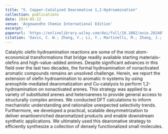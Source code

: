 ```yaml
---
title: "5. Copper-Catalyzed Dearomative 1,2-Hydroamination"
collection: publications
date: 2024-05-12
venue: 'Angewandte Chemie International Edition'
excerpt: ''
paperurl: 'https://onlinelibrary.wiley.com/doi/full/10.1002/anie.202407281'
citation: 'Davis, C. W.; Zhang, Y.; Li, Y.; Martinelli, M.; Zhang, J.; Ungarean, C.; Galer, P.; Liu, P.; Sarlah, D. Copper-Catalyzed Dearomative 1,2-Hydroamination. <i>Angew. Chem. Int. Ed.</i> <b>2024,</b> e202407281.'
---
```


Catalytic olefin hydroamination reactions are some of the most atom-economical transformations that bridge readily available starting materials–olefins and high-value-added amines. Despite significant advances in this field over the last two decades, the formal hydroamination of nonactivated aromatic compounds remains an unsolved challenge. Herein, we report the extension of olefin hydroamination to aromatic π-systems by using arenophile-mediated dearomatization and Cu-catalysis to perform 1,2-hydroamination on nonactivated arenes. This strategy was applied to a variety of substituted arenes and heteroarenes to provide general access to structurally complex amines. We conducted DFT calculations to inform mechanistic understanding and rationalize unexpected selectivity trends. Furthermore, we developed a practical, scalable desymmetrization to deliver enantioenriched dearomatized products and enable downstream synthetic applications. We ultimately used this dearomative strategy to efficiently synthesize a collection of densely functionalized small molecules.

